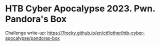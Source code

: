# HTB Cyber Apocalypse 2023. Pwn. Pandora's Box

Challenge write-up: https://7rocky.github.io/en/ctf/other/htb-cyber-apocalypse/pandoras-box
